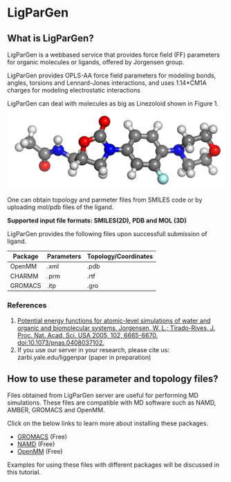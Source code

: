 # LigParGen

## What is LigParGen?

LigParGen is a webbased service that provides force field \(FF\) parameters for organic molecules or ligands, offered by Jorgensen group.

LigParGen provides OPLS-AA force field parameters for modeling bonds, angles, torsions and Lennard-Jones interactions, and uses 1.14\*CM1A charges for modeling electrostatic interactions

LigParGen can deal with molecules as big as Linezoloid shown in Figure 1.
![](linezo.png)

One can obtain topology and parmeter files from SMILES code or by uploading mol\/pdb files of the ligand.

**Supported input file formats: SMILES\(2D\), PDB and MOL \(3D\)**

LigParGen provides the following files upon successfull submission of ligand.

| Package | Parameters | Topology\/Coordinates |
| --- | --- | --- |
| OpenMM | .xml | .pdb |
| CHARMM | .prm | .rtf |
| GROMACS | .itp | .gro |

### References

1. [Potential energy functions for atomic-level simulations of water and organic and biomolecular systems.  Jorgensen, W. L.; Tirado-Rives, J. Proc. Nat. Acad. Sci. USA 2005, 102, 6665-6670. doi:10.1073\/pnas.0408037102.](http://www.pnas.org/content/102/19/6665)
2. If you use our server in your research, please cite us: zarbi.yale.edu\/liggenpar \(paper in preparation\)

## How to use these parameter and topology files?

Files obtained from LigParGen server are useful for performing MD simulations. These files are compatible with MD software such as NAMD, AMBER, GROMACS and OpenMM.

Click on the below links to learn more about installing these packages.

* [GROMACS](http://www.gromacs.org/Documentation/Installation_Instructions_5.0) \(Free\)
* [NAMD](http://www.ks.uiuc.edu/Research/namd/2.10/ug/node93.html) \(Free\)
* [OpenMM](http://docs.openmm.org/6.2.0/userguide/application.html#installing-openmm) \(Free\)

Examples for using these files with different packages will be discussed in this tutorial.

